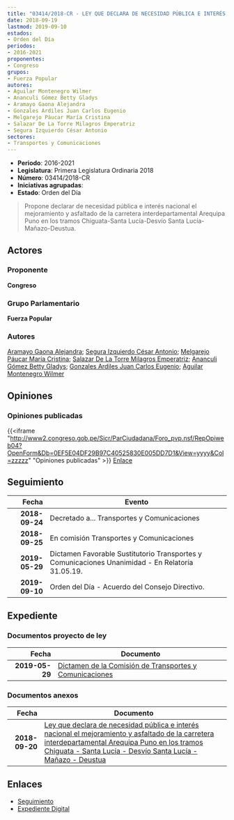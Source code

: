 ```yaml
---
title: "03414/2018-CR - LEY QUE DECLARA DE NECESIDAD PÚBLICA E INTERÉS NACIONAL EL MEJORAMIENTO Y ASFALTADO DE LA CARRETERA INTERDEPARTAMENTAL AREQUIPA PUNO EN LOS TRAMOS CHIGUATA-SANTA LUCÍA-DESVÍO SANTA LUCÍA-MAÑAZO-DEUSTUA"
date: 2018-09-19
lastmod: 2019-09-10
estados:
- Orden del Día
periodos:
- 2016-2021
proponentes:
- Congreso
grupos:
- Fuerza Popular
autores:
- Aguilar Montenegro Wilmer
- Ananculi Gómez Betty Gladys
- Aramayo Gaona Alejandra
- Gonzales Ardiles Juan Carlos Eugenio
- Melgarejo Páucar María Cristina
- Salazar De La Torre Milagros Emperatriz
- Segura Izquierdo César Antonio
sectores:
- Transportes y Comunicaciones
---
```

- **Periodo**: 2016-2021
- **Legislatura**: Primera Legislatura Ordinaria 2018
- **Número**: 03414/2018-CR
- **Iniciativas agrupadas**: 
- **Estado**: Orden del Día

> Propone declarar de necesidad pública e interés nacional el mejoramiento y asfaltado de la carretera interdepartamental Arequipa Puno en los tramos Chiguata-Santa Lucía-Desvío Santa Lucía-Mañazo-Deustua.


## Actores

### Proponente

**Congreso**

### Grupo Parlamentario

**Fuerza Popular**

### Autores

[Aramayo Gaona Alejandra](mailto:mailto:maramayo@congreso.gob.pe); [Segura Izquierdo César Antonio](mailto:mailto:csegura@congreso.gob.pe); [Melgarejo Páucar María Cristina](mailto:mailto:mmelgarejo@congreso.gob.pe); [Salazar De La Torre Milagros Emperatriz](mailto:mailto:msalazard@congreso.gob.pe); [Ananculi Gómez Betty Gladys](mailto:mailto:bananculi@congreso.gob.pe); [Gonzales Ardiles Juan Carlos Eugenio](mailto:mailto:jgonzalesa@congreso.gob.pe); [Aguilar Montenegro Wilmer](mailto:mailto:waguilar@congreso.gob.pe)

## Opiniones

### Opiniones publicadas

{{<iframe "http://www2.congreso.gob.pe/Sicr/ParCiudadana/Foro_pvp.nsf/RepOpiweb04?OpenForm&Db=0EF5E04DF29B97C40525830E005DD7D1&View=yyyy&Col=zzzzz" "Opiniones publicadas" >}}
[Enlace](http://www2.congreso.gob.pe/Sicr/ParCiudadana/Foro_pvp.nsf/RepOpiweb04?OpenForm&Db=0EF5E04DF29B97C40525830E005DD7D1&View=yyyy&Col=zzzzz)


## Seguimiento

| Fecha | Evento |
|------:|--------|
| **2018-09-24** | Decretado a... Transportes y Comunicaciones |
| **2018-09-25** | En comisión Transportes y Comunicaciones |
| **2019-05-29** | Dictamen Favorable Sustitutorio Transportes y Comunicaciones Unanimidad - En Relatoría 31.05.19. |
| **2019-09-10** | Orden del Día - Acuerdo del Consejo Directivo. |

## Expediente

### Documentos proyecto de ley

| Fecha | Documento |
|------:|-----------|
| **2019-05-29** | [Dictamen de la Comisión de Transportes y Comunicaciones](http://www.leyes.congreso.gob.pe/Documentos/2016_2021/Dictamenes/Proyectos_de_Ley/03414DC23MAY20190529.pdf) |

### Documentos anexos

| Fecha | Documento |
|------:|-----------|
| **2018-09-20** | [Ley que declara de necesidad pública e interés nacional el mejoramiento y asfaltado de la carretera interdepartamental Arequipa Puno en los tramos Chiguata - Santa Lucía - Desvío Santa Lucía - Mañazo - Deustua](http://www.leyes.congreso.gob.pe/Documentos/2016_2021/Proyectos_de_Ley_y_de_Resoluciones_Legislativas/PL0341420180920.pdf) |

## Enlaces

- [Seguimiento](http://www2.congreso.gob.pe/Sicr/TraDocEstProc/CLProLey2016.nsf/f7fff46988ca05b1052578e100829cc7/aa5a4aed350a35710525830e0060d4a4?OpenDocument)
- [Expediente Digital](http://www2.congreso.gob.pe/Sicr/TraDocEstProc/Expvirt_2011.nsf/visbusqptramdoc1621/03414?opendocument)

